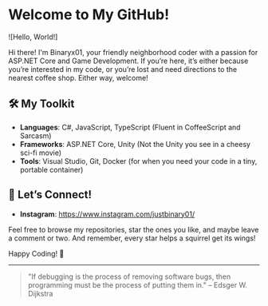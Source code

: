 # Welcome to My GitHub!

![Hello, World!]

Hi there! I'm Binaryx01, your friendly neighborhood coder with a passion for ASP.NET Core and Game Development. If you’re here, it’s either because you’re interested in my code, or you’re lost and need directions to the nearest coffee shop. Either way, welcome!


## 🛠️ My Toolkit

- **Languages**: C#, JavaScript, TypeScript (Fluent in CoffeeScript and Sarcasm)
- **Frameworks**: ASP.NET Core, Unity (Not the Unity you see in a cheesy sci-fi movie)
- **Tools**: Visual Studio, Git, Docker (for when you need your code in a tiny, portable container)


## 🤝 Let’s Connect!

- **Instagram**: https://www.instagram.com/justbinary01/

Feel free to browse my repositories, star the ones you like, and maybe leave a comment or two. And remember, every star helps a squirrel get its wings!

Happy Coding! 🚀



---

> "If debugging is the process of removing software bugs, then programming must be the process of putting them in." – Edsger W. Dijkstra
